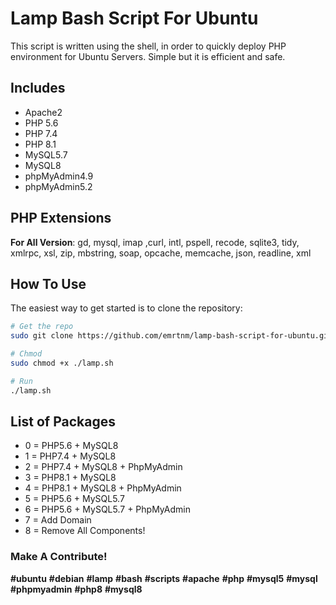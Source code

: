 # Lamp Bash Script For Ubuntu
This script is written using the shell, in order to quickly deploy PHP environment for Ubuntu Servers. Simple but it is efficient and safe.

## Includes
 - Apache2
 - PHP 5.6
 - PHP 7.4
 - PHP 8.1
 - MySQL5.7
 - MySQL8
 - phpMyAdmin4.9
 - phpMyAdmin5.2

## PHP Extensions
**For All Version**: gd, mysql, imap ,curl, intl, pspell, recode, sqlite3, tidy, xmlrpc, xsl, zip, mbstring, soap, opcache, memcache, json, readline, xml

## How To Use
The easiest way to get started is to clone the repository:

```bash
# Get the repo
sudo git clone https://github.com/emrtnm/lamp-bash-script-for-ubuntu.git

# Chmod 
sudo chmod +x ./lamp.sh

# Run
./lamp.sh
```

## List of Packages
 - 0 = PHP5.6 + MySQL8
 - 1 = PHP7.4 + MySQL8
 - 2 = PHP7.4 + MySQL8 + PhpMyAdmin
 - 3 = PHP8.1 + MySQL8
 - 4 = PHP8.1 + MySQL8 + PhpMyAdmin
 - 5 = PHP5.6 + MySQL5.7
 - 6 = PHP5.6 + MySQL5.7 + PhpMyAdmin
 - 7 = Add Domain
 - 8 = Remove All Components!

### Make A Contribute!

**#ubuntu** **#debian** **#lamp** **#bash** **#scripts** **#apache** **#php** **#mysql5**  **#mysql**  **#phpmyadmin**
**#php8**  **#mysql8**

